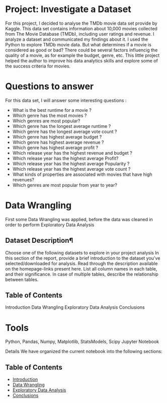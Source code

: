 # Project: Investigate a Dataset 
For this project, I decided to analyse the TMDb movie data set provide by Kaggle. This data set contains information about 10,000 movies collected from The Movie Database (TMDb), including user ratings and revenue. I analyze a dataset and communicated my findings about it. I used the Python to explore TMDb movie data. But what determines if a movie is considered as good or bad? There could be several factors influencig the quality of a movie, as for example the budget, genre, etc. This little project helped the author to improve his data analytics skills and explore some of the success criteria for movies.

# Questions to answer
For this data set, I will answer some interesting questions :
- What is the best runtime for a movie ?
- Which genre has the most movies ?
- Which genres are most popular?
- Which genre has the longest average runtime ?
- Which genre has the longest average vote count ?
- Which genre has highest average budget ?
- Which genre has highest average revenue ?
- Which genre has highest average profit ?
- Which release year has the highest revenue and budget ?
- Which release year has the highest average Profit?
- Which release year has the highest average Popularity ?
- Which release year has the highest average vote count ?
- What kinds of properties are associated with movies that have high revenues?
- Which genres are most popular from year to year?

# Data Wrangling

First some Data Wrangling was applied, before the data was cleaned in order to perform Exploratory Data Analysis

## Dataset Description¶
Choose one of the following datasets to explore in your project analysis
In this section of the report, provide a brief introduction to the dataset you've selected/downloaded for analysis. Read through the description available on the homepage-links present here. List all column names in each table, and their significance. In case of multiple tables, describe the relationship between tables.

## Table of Contents
Introduction
Data Wrangling
Exploratory Data Analysis
Conclusions

# Tools
Python, Pandas, Numpy, Matplotlib, StatsModels, Scipy Jupyter Notebook

Details
We have organized the current notebook into the following sections:
## Table of Contents
<ul>
<li><a href="#intro">Introduction</a></li>
<li><a href="#wrangling">Data Wrangling</a></li>
<li><a href="#eda">Exploratory Data Analysis</a></li>
<li><a href="#conclusions">Conclusions</a></li>
</ul>
